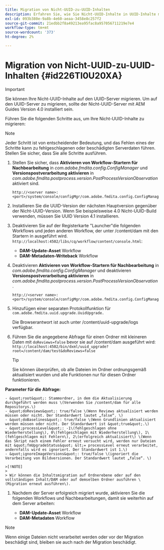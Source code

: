 ```yaml
---
title: Migration von Nicht-UUID-zu-UUID-Inhalten
description: Erfahren Sie, wie Sie Nicht-UUID-Inhalte in UUID-Inhalte migrieren.
exl-id: 093b380e-9a8b-4e60-aeaa-3458e8c257f2
source-git-commit: 21edbb2f8a49213ea95fac8a957056711219e7e4
workflow-type: tm+mt
source-wordcount: '373'
ht-degree: 2%

---
```


# Migration von Nicht-UUID-zu-UUID-Inhalten {#id226TI0U20XA}

>[!IMPORTANT]
>
> Sie können Ihre Nicht-UUID-Inhalte auf den UUID-Server migrieren. Um auf den UUID-Server zu migrieren, sollte der Nicht-UUID-Server mit AEM Guides Version 4.0 installiert sein.

Führen Sie die folgenden Schritte aus, um Ihre Nicht-UUID-Inhalte zu migrieren:

>[!NOTE]
>
> Jeder Schritt ist von entscheidender Bedeutung, und das Fehlen eines der Schritte kann zu fehlgeschlagenen oder beschädigten Serverdaten führen. Stellen Sie sicher, dass Sie alle Schritte ausführen.

1. Stellen Sie sicher, dass **Aktivieren von Workflow-Startern für Nachbearbeitung** in *com.adobe.fmdita.config.ConfigManager* und **Versionspostverarbeitung aktivieren** in *com.adobe.fmdita.postprocess.version.PostProcessVersionObservation* aktiviert sind.

   ```http
   http://<server name>:<port>/system/console/configMgr/com.adobe.fmdita.config.ConfigManager
   ```

1. Installieren Sie die UUID-Version der nächsten Hauptversion gegenüber der Nicht-UUID-Version. Wenn Sie beispielsweise 4.0 Nicht-UUID-Build verwenden, müssen Sie UUID Version 4.1 installieren.

1. Deaktivieren Sie auf der Registerkarte &quot;Launcher&quot;die folgenden Workflows und jeden anderen Workflow, der unter /content/dam mit den Startern in ausgeführt wird. `http://localhost:4502/libs/cq/workflow/content/console.html`:

   - **DAM-Update-Asset** Workflow
   - **DAM-Metadaten-Writeback** Workflow

1. Deaktivieren **Aktivieren von Workflow-Startern für Nachbearbeitung** in *com.adobe.fmdita.config.ConfigManager* und deaktivieren **Versionspostverarbeitung aktivieren** in *com.adobe.fmdita.postprocess.version.PostProcessVersionObservation*.

   ```http
   http://<server name>:<port>/system/console/configMgr/com.adobe.fmdita.config.ConfigManager
   ```

1. Hinzufügen einer separaten Protokollfunktion für `com.adobe.fmdita.uuid.upgrade.UuidUpgrade.`

   Die Browserantwort ist auch unter /content/uuid-upgrade/logs verfügbar.

1. Führen Sie die angegebene Abfrage für einen Ordner mit kleineren Daten mit `doReviews=false` bevor sie auf /content/dam ausgeführt wird: `http://localhost:4502/bin/dxml/uuid_upgrade?root=/content/dam/test&doReviews=false`

   >[!TIP]
   >
   >  Sie können überprüfen, ob alle Dateien im Ordner ordnungsgemäß aktualisiert wurden und alle Funktionen nur für diesen Ordner funktionieren.

**Parameter für die Abfrage:**

    - &quot;root&quot;: Stammordner, in dem die Aktualisierung durchgeführt werden muss \(Verwenden Sie /content/dam für alle Repositorys.\)
    - &quot;doReviews&quot;: true/false \(Wenn Reviews aktualisiert werden müssen oder nicht. Der Standardwert lautet „false“. \)
    - &quot;doBaselines&quot;: true/false \(Wenn Grundlinien aktualisiert werden müssen oder nicht. Der Standardwert ist &quot;true&quot;.\)
    - &quot;processLevel&quot;: -1\(fehlgeschlagen ohne Wiederherstellung\), 0\(fehlgeschlagen mit Wiederherstellung\), 1\(fehlgeschlagen mit Fehlern\), 2\(erfolgreich aktualisiert\) \(Wenn das Skript nach einem Fehler erneut versucht wird, werden nur Dateien mit &quot;fmUpgradeStatus&quot; &lt;= processLevel erneut verarbeitet, andernfalls wird es ignoriert. Der Standardwert ist 1.\)
    - &quot;ignoreImageVersions&quot;: true/false \(ignoriert die Verarbeitung von Bildversionen. Der Standardwert lautet „false“. \)
    
    >[!NOTE]
    >
    > Wir können die Inhaltsmigration auf Ordnerebene oder auf den vollständigen Inhalt/DAM oder auf demselben Ordner ausführen \(Migration erneut ausführen\).

1. Nachdem der Server erfolgreich migriert wurde, aktivieren Sie die folgenden Workflows und Nachbearbeitungen, damit sie weiterhin auf dem Server arbeiten:

   - **DAM-Update-Asset** Workflow
   - **DAM-Metadaten** Workflow

>[!NOTE]
>
> Wenn einige Dateien nicht verarbeitet werden oder vor der Migration beschädigt sind, bleiben sie auch nach der Migration beschädigt.
